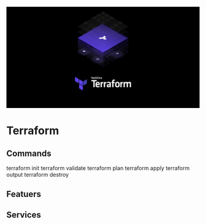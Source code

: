 ![](banner.png)

# Terraform

## Commands

terraform init
terraform validate
terraform plan
terraform apply
terraform output
terraform destroy

## Featuers

## Services
